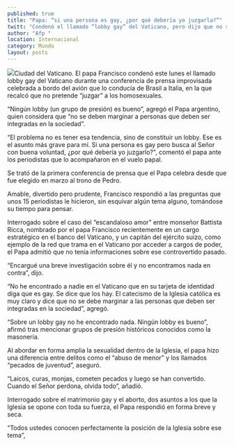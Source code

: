 ```yaml
---
published: true
title: "Papa: “si una persona es gay, ¿por qué debería yo juzgarla?”"
twitt: "Condenó el llamado “lobby gay” del Vaticano, pero dijo que no se debe marginar a nadie"
author: "Afp "
location: Internacional
category: Mundo
layout: posts
---
```


![](http://i.imgur.com/GNCWWQPm.jpg)Ciudad del Vaticano. El papa Francisco condenó este lunes el llamado lobby gay del Vaticano durante una conferencia de prensa improvisada celebrada a bordo del avión que lo conducía de Brasil a Italia, en la que recalcó que no pretende “juzgar” a los homosexuales.

“Ningún lobby (un grupo de presión) es bueno”, agregó el Papa argentino, quien considera que “no se deben marginar a personas que deben ser integradas en la sociedad”.

“El problema no es tener esa tendencia, sino de constituir un lobby. Ese es el asunto más grave para mí. Si una persona es gay pero busca al Señor con buena voluntad, ¿por qué debería yo juzgarlo?", comentó el papa ante los periodistas que lo acompañaron en el vuelo papal.

Se trató de la primera conferencia de prensa que el Papa celebra desde que fue elegido en marzo al trono de Pedro.

Amable, divertido pero prudente, Francisco respondió a las preguntas que unos 15 periodistas le hicieron, sin esquivar algún tema alguno, tomándose su tiempo para pensar.

Interrogado sobre el caso del “escandaloso amor” entre monseñor Battista Ricca, nombrado por el papa Francisco recientemente en un cargo estratégico en el banco del Vaticano, y un capitán del ejército suizo, como ejemplo de la red que trama en el Vaticano por acceder a cargos de poder, el Papa admitió que no tenía informaciones sobre ese controvertido pasado.

“Encargué una breve investigación sobre él y no encontramos nada en contra”, dijo.

“No he encontrado a nadie en el Vaticano que en su tarjeta de identidad diga que es gay. Se dice que los hay. El catecismo de la Iglesia católica es muy claro y dice que no se debe marginar a las personas que deben ser integradas en la sociedad”, agregó.

“Sobre un lobby gay no he encontrado nada. Ningún lobby es bueno”, afirmó tras mencionar grupos de presión históricos conocidos como la masonería.

Al abordar en forma amplia la sexualidad dentro de la Iglesia, el papa hizo una diferencia entre delitos como el “abuso de menor” y los llamados “pecados de juventud”, aseguró.

“Laicos, curas, monjas, cometen pecados y luego se han convertido. Cuando el Señor perdona, olvida todo”, añadió.

Interrogado sobre el matrimonio gay y el aborto, dos asuntos a los que la Iglesia se opone con toda su fuerza, el Papa respondió en forma breve y seca.

“Todos ustedes conocen perfectamente la posición de la Iglesia sobre ese tema”, 
